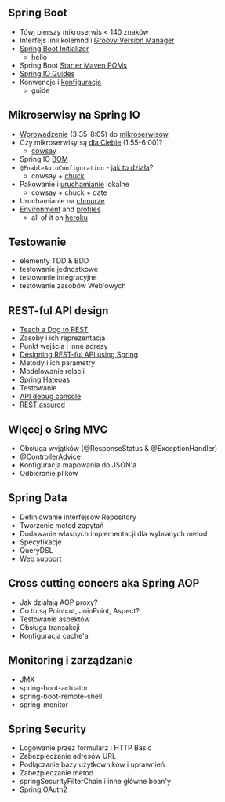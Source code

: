 ## Spring Boot
 - Tówj pierszy mikroserwis < 140 znaków
 - Interfejs linii kolemnd i [Groovy Version Manager](http://gvmtool.net/)
 - [Spring Boot Initializer](http://start.spring.io/)
    - hello
 - Spring Boot [Starter Maven POMs](http://docs.spring.io/spring-boot/docs/1.1.9.RELEASE/reference/htmlsingle/#using-boot-starter-poms)
 - [Spring IO Guides](https://spring.io/guides)
 - Konwencje i [konfiguracje](http://docs.spring.io/spring-boot/docs/1.1.9.RELEASE/reference/htmlsingle/#boot-features-external-config)
    - guide

## Mikroserwisy na Spring IO
 - [Wprowadzenie](http://vimeo.com/105751281) (3:35-8:05) do [mikroserwisów](http://martinfowler.com/articles/microservices.html)
 - Czy mikroserwisy są [dla Ciebie](http://vimeo.com/74589816) (1:55-6:00)?
    - [cowsay](http://cowsay.morecode.org/)
 - Spring IO [BOM](http://platform.spring.io/platform/)
 - `@EnableAutoConfiguration` - [jak to działa](http://docs.spring.io/spring-boot/docs/1.1.9.RELEASE/reference/htmlsingle/#boot-features-developing-auto-configuration)?
    - cowsay + [chuck](http://api.icndb.com/)
 - Pakowanie i [uruchamianie](http://docs.spring.io/spring-boot/docs/1.1.9.RELEASE/reference/htmlsingle/#using-boot-running-your-application) lokalne
    - cowsay + chuck + date
 - Uruchamianie na [chmurze](http://docs.spring.io/spring-boot/docs/1.1.9.RELEASE/reference/htmlsingle/#cloud-deployment)
 - [Environment](http://docs.spring.io/spring/docs/current/spring-framework-reference/htmlsingle/#beans-environment)
   and [profiles](http://docs.spring.io/spring-boot/docs/1.1.9.RELEASE/reference/htmlsingle/#boot-features-profiles)
    - all of it on [heroku](https://devcenter.heroku.com/articles/getting-started-with-java)  

## Testowanie
 - elementy TDD & BDD
 - testowanie jednostkowe
 - testowanie integracyjne
 - testowanie zasobów Web'owych

## REST-ful API design
 - [Teach a Dog to REST](https://blog.apigee.com/detail/restful_api_design)
 - Zasoby i ich reprezentacja
 - Punkt wejścia i inne adresy
 - [Designing REST-ful API using Spring](https://www.parleys.com/play/529e1742e4b0e619540cc3e6)
 - Metody i ich parametry
 - Modelowanie relacji
 - [Spring Hateoas](https://github.com/spring-projects/spring-hateoas/blob/master/readme.md)
 - Testowanie
 - [API debug console](https://apigee.com/providers)
 - [REST assured](https://github.com/jayway/rest-assured)

## Więcej o Sring MVC
 - Obsługa wyjątków (@ResponseStatus & @ExceptionHandler)
 - @ControllerAdvice
 - Konfiguracja mapowania do JSON'a
 - Odbieranie plików

## Spring Data
 - Definiowanie interfejsów Repository
 - Tworzenie metod zapytań
 - Dodawanie własnych implementacji dla wybranych metod
 - Specyfikacje
 - QueryDSL
 - Web support

## Cross cutting concers aka Spring AOP
 - Jak działają AOP proxy?
 - Co to są Pointcut, JoinPoint, Aspect?
 - Testowanie aspektów
 - Obsługa transakcji
 - Konfiguracja cache'a

## Monitoring i zarządzanie
 - JMX
 - spring-boot-actuator
 - spring-boot-remote-shell
 - spring-monitor

## Spring Security
 - Logowanie przez formularz i HTTP Basic
 - Zabezpieczanie adresów URL
 - Podłączanie bazy użytkowników i uprawnień
 - Zabezpieczanie metod
 - springSecurityFilterChain i inne główne bean'y
 - Spring OAuth2

